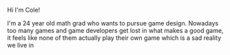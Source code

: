Hi I'm Cole!

I'm a 24 year old math grad who wants to pursue game design. Nowadays too many games and game developers get lost in what makes a good game, it feels like none of them actually play their own game which is a sad reality we live in
